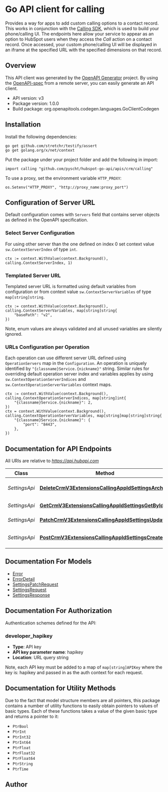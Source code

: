 # Go API client for calling

Provides a way for apps to add custom calling options to a contact record. This works in conjunction with the [Calling SDK](#), which is used to build your phone/calling UI. The endpoints here allow your service to appear as an option to HubSpot users when they access the *Call* action on a contact record. Once accessed, your custom phone/calling UI will be displayed in an iframe at the specified URL with the specified dimensions on that record.

## Overview
This API client was generated by the [OpenAPI Generator](https://openapi-generator.tech) project.  By using the [OpenAPI-spec](https://www.openapis.org/) from a remote server, you can easily generate an API client.

- API version: v3
- Package version: 1.0.0
- Build package: org.openapitools.codegen.languages.GoClientCodegen

## Installation

Install the following dependencies:

```shell
go get github.com/stretchr/testify/assert
go get golang.org/x/net/context
```

Put the package under your project folder and add the following in import:

```golang
import calling "github.com/pyscht/hubspot-go-api/apis/crm/calling"
```

To use a proxy, set the environment variable `HTTP_PROXY`:

```golang
os.Setenv("HTTP_PROXY", "http://proxy_name:proxy_port")
```

## Configuration of Server URL

Default configuration comes with `Servers` field that contains server objects as defined in the OpenAPI specification.

### Select Server Configuration

For using other server than the one defined on index 0 set context value `sw.ContextServerIndex` of type `int`.

```golang
ctx := context.WithValue(context.Background(), calling.ContextServerIndex, 1)
```

### Templated Server URL

Templated server URL is formatted using default variables from configuration or from context value `sw.ContextServerVariables` of type `map[string]string`.

```golang
ctx := context.WithValue(context.Background(), calling.ContextServerVariables, map[string]string{
	"basePath": "v2",
})
```

Note, enum values are always validated and all unused variables are silently ignored.

### URLs Configuration per Operation

Each operation can use different server URL defined using `OperationServers` map in the `Configuration`.
An operation is uniquely identified by `"{classname}Service.{nickname}"` string.
Similar rules for overriding default operation server index and variables applies by using `sw.ContextOperationServerIndices` and `sw.ContextOperationServerVariables` context maps.

```golang
ctx := context.WithValue(context.Background(), calling.ContextOperationServerIndices, map[string]int{
	"{classname}Service.{nickname}": 2,
})
ctx = context.WithValue(context.Background(), calling.ContextOperationServerVariables, map[string]map[string]string{
	"{classname}Service.{nickname}": {
		"port": "8443",
	},
})
```

## Documentation for API Endpoints

All URIs are relative to *https://api.hubapi.com*

Class | Method | HTTP request | Description
------------ | ------------- | ------------- | -------------
*SettingsApi* | [**DeleteCrmV3ExtensionsCallingAppIdSettingsArchive**](docs/SettingsApi.md#deletecrmv3extensionscallingappidsettingsarchive) | **Delete** /crm/v3/extensions/calling/{appId}/settings | Delete calling settings
*SettingsApi* | [**GetCrmV3ExtensionsCallingAppIdSettingsGetById**](docs/SettingsApi.md#getcrmv3extensionscallingappidsettingsgetbyid) | **Get** /crm/v3/extensions/calling/{appId}/settings | Get calling settings
*SettingsApi* | [**PatchCrmV3ExtensionsCallingAppIdSettingsUpdate**](docs/SettingsApi.md#patchcrmv3extensionscallingappidsettingsupdate) | **Patch** /crm/v3/extensions/calling/{appId}/settings | Update settings
*SettingsApi* | [**PostCrmV3ExtensionsCallingAppIdSettingsCreate**](docs/SettingsApi.md#postcrmv3extensionscallingappidsettingscreate) | **Post** /crm/v3/extensions/calling/{appId}/settings | Configure a calling extension


## Documentation For Models

 - [Error](docs/Error.md)
 - [ErrorDetail](docs/ErrorDetail.md)
 - [SettingsPatchRequest](docs/SettingsPatchRequest.md)
 - [SettingsRequest](docs/SettingsRequest.md)
 - [SettingsResponse](docs/SettingsResponse.md)


## Documentation For Authorization


Authentication schemes defined for the API:
### developer_hapikey

- **Type**: API key
- **API key parameter name**: hapikey
- **Location**: URL query string

Note, each API key must be added to a map of `map[string]APIKey` where the key is: hapikey and passed in as the auth context for each request.


## Documentation for Utility Methods

Due to the fact that model structure members are all pointers, this package contains
a number of utility functions to easily obtain pointers to values of basic types.
Each of these functions takes a value of the given basic type and returns a pointer to it:

* `PtrBool`
* `PtrInt`
* `PtrInt32`
* `PtrInt64`
* `PtrFloat`
* `PtrFloat32`
* `PtrFloat64`
* `PtrString`
* `PtrTime`

## Author



